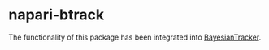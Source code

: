 # napari-btrack

The functionality of this package has been integrated into [BayesianTracker](https://github.com/quantumjot/btrack).
